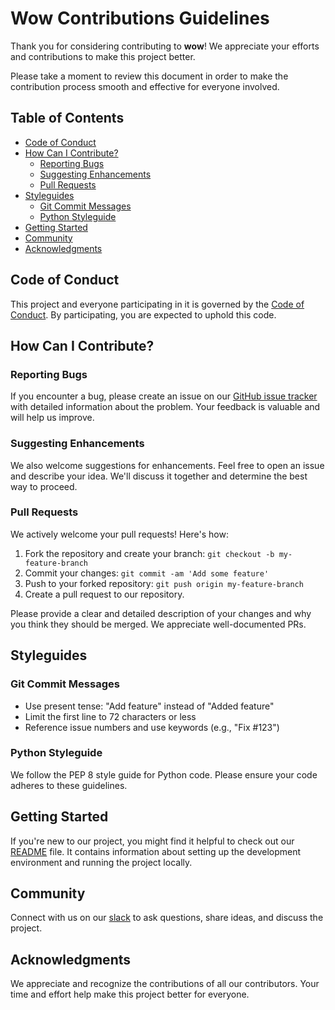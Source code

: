 # Wow Contributions Guidelines

Thank you for considering contributing to **wow**! We appreciate your efforts and contributions to make this project better.

Please take a moment to review this document in order to make the contribution process smooth and effective for everyone involved.

## Table of Contents

- [Code of Conduct](#code-of-conduct)
- [How Can I Contribute?](#how-can-i-contribute)
  - [Reporting Bugs](#reporting-bugs)
  - [Suggesting Enhancements](#suggesting-enhancements)
  - [Pull Requests](#pull-requests)
- [Styleguides](#styleguides)
  - [Git Commit Messages](#git-commit-messages)
  - [Python Styleguide](#python-styleguide)
- [Getting Started](#getting-started)
- [Community](#community)
- [Acknowledgments](#acknowledgments)

## Code of Conduct

This project and everyone participating in it is governed by the [Code of Conduct](CODE_OF_CONDUCT.md). By participating, you are expected to uphold this code.

## How Can I Contribute?

### Reporting Bugs

If you encounter a bug, please create an issue on our [GitHub issue tracker](https://github.com/evans-nyang/wow/issues) with detailed information about the problem. Your feedback is valuable and will help us improve.

### Suggesting Enhancements

We also welcome suggestions for enhancements. Feel free to open an issue and describe your idea. We'll discuss it together and determine the best way to proceed.

### Pull Requests

We actively welcome your pull requests! Here's how:

1. Fork the repository and create your branch: `git checkout -b my-feature-branch`
2. Commit your changes: `git commit -am 'Add some feature'`
3. Push to your forked repository: `git push origin my-feature-branch`
4. Create a pull request to our repository.

Please provide a clear and detailed description of your changes and why you think they should be merged. We appreciate well-documented PRs.

## Styleguides

### Git Commit Messages

- Use present tense: "Add feature" instead of "Added feature"
- Limit the first line to 72 characters or less
- Reference issue numbers and use keywords (e.g., "Fix #123")

### Python Styleguide

We follow the PEP 8 style guide for Python code. Please ensure your code adheres to these guidelines.

## Getting Started

If you're new to our project, you might find it helpful to check out our [README](README.md) file. It contains information about setting up the development environment and running the project locally.

## Community

Connect with us on our [slack](https://slack.com/) to ask questions, share ideas, and discuss the project.

## Acknowledgments

We appreciate and recognize the contributions of all our contributors. Your time and effort help make this project better for everyone.
